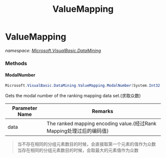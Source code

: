 ﻿---
title: ValueMapping
---

# ValueMapping
_namespace: [Microsoft.VisualBasic.DataMining](N-Microsoft.VisualBasic.DataMining.html)_





### Methods

#### ModalNumber
```csharp
Microsoft.VisualBasic.DataMining.ValueMapping.ModalNumber(System.Int32[])
```
Gets the modal number of the ranking mapping data set.(求取众数)

|Parameter Name|Remarks|
|--------------|-------|
|data|The ranked mapping encoding value.(经过Rank Mapping处理过后的编码值)|

> 
>  当不存在相同的分组元素数目的时候，会直接取第一个元素的值作为众数
>  当存在相同的分组元素数目的时候，会取最大的元素值作为众数
>  


